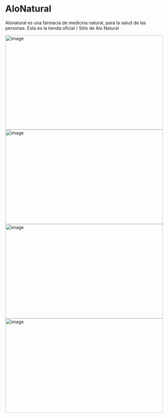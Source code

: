 # AloNatural
Alonatural es una farmacia de medicina natural, para la salud de las personas. Esta es la tienda oficial / Sitio de Alo Natural

<img width="500" height="300" alt="image" src="https://github.com/user-attachments/assets/4c3ce839-69bf-4def-92a7-206b7dfdde3c" />

<img width="500" height="300" alt="image" src="https://github.com/user-attachments/assets/b512338b-5d3c-4b7f-92a6-3533413d1403" />

<img width="500" height="300" alt="image" src="https://github.com/user-attachments/assets/b3a00a77-176c-45ee-9dbe-1d89f0ef4e33" />

<img width="500" height="300" alt="image" src="https://github.com/user-attachments/assets/83fe57a8-62ce-4d7f-be2c-391b8edb695e" />



